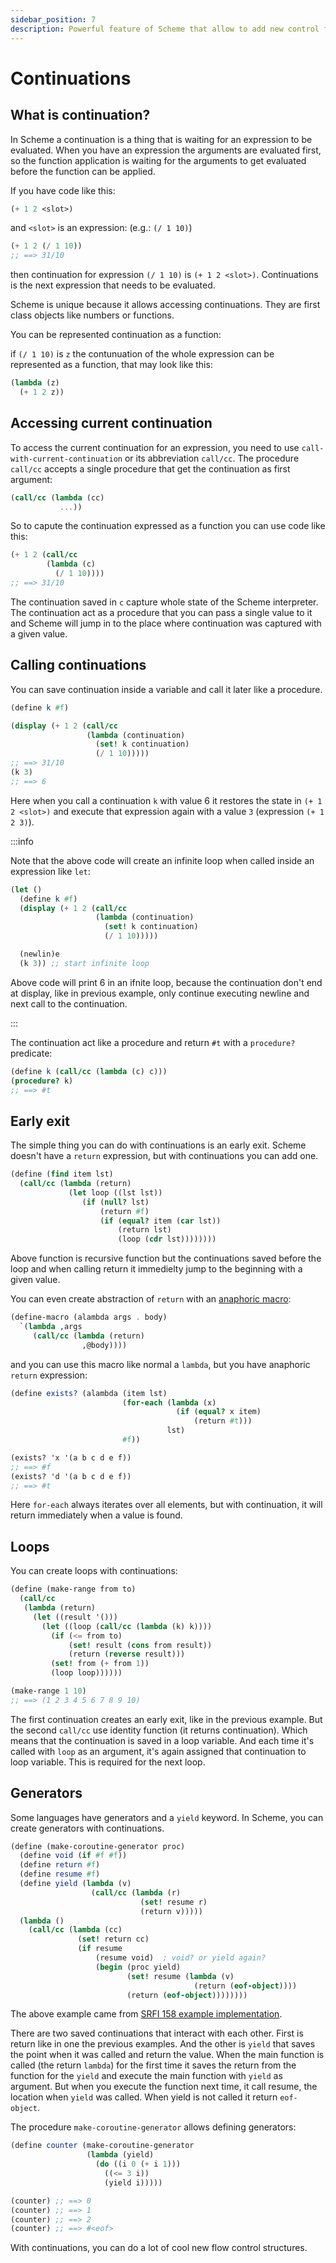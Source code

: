 ```yaml
---
sidebar_position: 7
description: Powerful feature of Scheme that allow to add new control flows
---
```


# Continuations

## What is continuation?

In Scheme a continuation is a thing that is waiting for an expression to be evaluated. When you have
an expression the arguments are evaluated first, so the function application is waiting for the
arguments to get evaluated before the function can be applied.

If you have code like this:

```scheme
(+ 1 2 <slot>)
```

and `<slot>` is an expression: (e.g.: `(/ 1 10)`)

```scheme
(+ 1 2 (/ 1 10))
;; ==> 31/10
```

then continuation for expression `(/ 1 10)` is `(+ 1 2 <slot>)`. Continuations is the next
expression that needs to be evaluated.

Scheme is unique because it allows accessing continuations. They are first class objects like
numbers or functions.

You can be represented continuation as a function:

if `(/ 1 10)` is `z` the contunuation of the whole expression can be represented as a function,
that may look like this:

```scheme
(lambda (z)
  (+ 1 2 z))
```

## Accessing current continuation

To access the current continuation for an expression, you need to use `call-with-current-continuation`
or its abbreviation `call/cc`. The procedure `call/cc` accepts a single procedure that get the
continuation as first argument:

```scheme
(call/cc (lambda (cc)
           ...))
```

So to capute the continuation expressed as a function you can use code like this:

```scheme
(+ 1 2 (call/cc
        (lambda (c)
          (/ 1 10))))
;; ==> 31/10
```

The continuation saved in `c` capture whole state of the Scheme interpreter. The continuation act as
a procedure that you can pass a single value to it and Scheme will jump in to the place where
continuation was captured with a given value.

## Calling continuations

You can save continuation inside a variable and call it later like a procedure.

```scheme
(define k #f)

(display (+ 1 2 (call/cc
                 (lambda (continuation)
                   (set! k continuation)
                   (/ 1 10)))))
;; ==> 31/10
(k 3)
;; ==> 6
```

Here when you call a continuation `k` with value 6 it restores the state in `(+ 1 2 <slot>)` and
execute that expression again with a value `3` (expression `(+ 1 2 3)`).

:::info

Note that the above code will create an infinite loop when called inside an expression like `let`:

```scheme
(let ()
  (define k #f)
  (display (+ 1 2 (call/cc
                   (lambda (continuation)
                     (set! k continuation)
                     (/ 1 10)))))

  (newlin)e
  (k 3)) ;; start infinite loop
```

Above code will print 6 in an ifnite loop, because the continuation don't end at display, like in
previous example, only continue executing newline and next call to the continuation.

:::

The continuation act like a procedure and return `#t` with a `procedure?` predicate:

```scheme
(define k (call/cc (lambda (c) c)))
(procedure? k)
;; ==> #t
```

## Early exit

The simple thing you can do with continuations is an early exit. Scheme doesn't have a `return`
expression, but with continuations you can add one.

```scheme
(define (find item lst)
  (call/cc (lambda (return)
             (let loop ((lst lst))
                (if (null? lst)
                    (return #f)
                    (if (equal? item (car lst))
                        (return lst)
                        (loop (cdr lst))))))))
```

Above function is recursive function but the continuations saved before the loop and when calling
return it immedielty jump to the beginning with a given value.

You can even create abstraction of `return` with an [anaphoric
macro](/docs/scheme-intro/macros#anaphoric-macros):

```scheme
(define-macro (alambda args . body)
  `(lambda ,args
     (call/cc (lambda (return)
                ,@body))))
```

and you can use this macro like normal a `lambda`, but you have anaphoric `return` expression:

```scheme
(define exists? (alambda (item lst)
                         (for-each (lambda (x)
                                     (if (equal? x item)
                                         (return #t)))
                                   lst)
                         #f))

(exists? 'x '(a b c d e f))
;; ==> #f
(exists? 'd '(a b c d e f))
;; ==> #t
```

Here `for-each` always iterates over all elements, but with continuation, it will return immediately when
a value is found.

## Loops

You can create loops with continuations:

```scheme
(define (make-range from to)
  (call/cc
   (lambda (return)
     (let ((result '()))
       (let ((loop (call/cc (lambda (k) k))))
         (if (<= from to)
             (set! result (cons from result))
             (return (reverse result)))
         (set! from (+ from 1))
         (loop loop))))))

(make-range 1 10)
;; ==> (1 2 3 4 5 6 7 8 9 10)
```

The first continuation creates an early exit, like in the previous example. But the second `call/cc` use
identity function (it returns continuation). Which means that the continuation is saved in a loop
variable. And each time it's called with `loop` as an argument, it's again assigned that
continuation to loop variable. This is required for the next loop.

## Generators

Some languages have generators and a `yield` keyword. In Scheme, you can create generators with
continuations.

```scheme
(define (make-coroutine-generator proc)
  (define void (if #f #f))
  (define return #f)
  (define resume #f)
  (define yield (lambda (v)
                  (call/cc (lambda (r)
                             (set! resume r)
                             (return v)))))
  (lambda ()
    (call/cc (lambda (cc)
               (set! return cc)
               (if resume
                   (resume void)  ; void? or yield again?
                   (begin (proc yield)
                          (set! resume (lambda (v)
                                         (return (eof-object))))
                          (return (eof-object))))))))
```

The above example came from
[SRFI 158 example implementation](https://github.com/scheme-requests-for-implementation/srfi-158/blob/master/srfi-158-impl.scm#L77-L87).

There are two saved continuations that interact with each other. First is return like in one the
previous examples. And the other is `yield` that saves the point when it was called and return the
value. When the main function is called (the return `lambda`) for the first time it saves the return
from the function for the `yield` and execute the main function with `yield` as argument. But when
you execute the function next time, it call resume, the location when `yield` was called. When yield
is not called it return `eof-object`.

The procedure `make-coroutine-generator` allows defining generators:

```scheme
(define counter (make-coroutine-generator
                 (lambda (yield)
                   (do ((i 0 (+ i 1)))
                     ((<= 3 i))
                     (yield i)))))

(counter) ;; ==> 0
(counter) ;; ==> 1
(counter) ;; ==> 2
(counter) ;; ==> #<eof>
```

With continuations, you can do a lot of cool new flow control structures.
